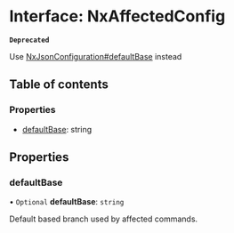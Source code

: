 # Interface: NxAffectedConfig

**`Deprecated`**

Use [NxJsonConfiguration#defaultBase](/reference/core-api/devkit/documents/NxJsonConfiguration#defaultbase) instead

## Table of contents

### Properties

- [defaultBase](/reference/core-api/devkit/documents/NxAffectedConfig#defaultbase): string

## Properties

### defaultBase

• `Optional` **defaultBase**: `string`

Default based branch used by affected commands.
